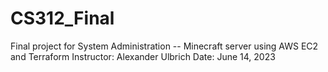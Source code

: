 # CS312_Final
Final project for System Administration -- Minecraft server using AWS EC2 and Terraform
Instructor: Alexander Ulbrich
Date: June 14, 2023